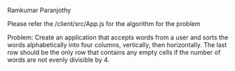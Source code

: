 Ramkumar Paranjothy

Please refer the /client/src/App.js for the algorithm for the problem


Problem:
Create an application that accepts words from a user and sorts the words alphabetically into four columns, vertically, then horizontally. The last row should be the only row that contains any empty cells if the number of words are not evenly divisible by 4.
